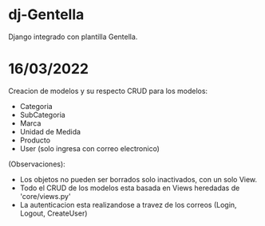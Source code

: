 # dj-Gentella

Django integrado con plantilla Gentella.

# 16/03/2022

Creacion de modelos y su respecto CRUD para los modelos:

- Categoria
- SubCategoria
- Marca
- Unidad de Medida
- Producto
- User (solo ingresa con correo electronico)

(Observaciones):

- Los objetos no pueden ser borrados solo inactivados, con un solo View.
- Todo el CRUD de los modelos esta basada en Views heredadas de 'core/views.py'
- La autenticacion esta realizandose a travez de los correos (Login, Logout, CreateUser)
